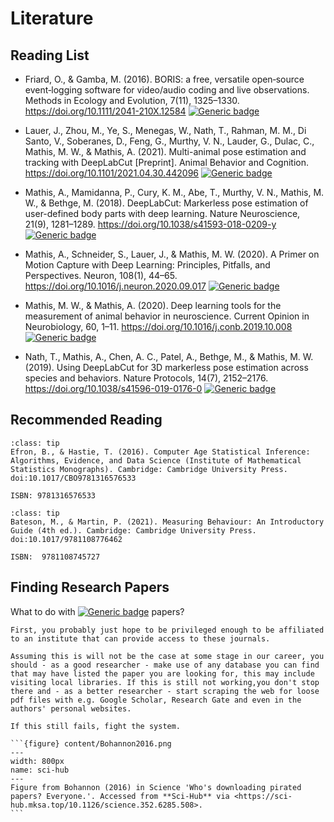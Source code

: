 # Literature

## Reading List

* Friard, O., & Gamba, M. (2016). BORIS: a free, versatile open‐source event‐logging software for video/audio coding and live observations. Methods in Ecology and Evolution, 7(11), 1325–1330. <https://doi.org/10.1111/2041-210X.12584> [![Generic badge](https://img.shields.io/badge/open%20access-yes-green.svg)](https://doi.org/10.1111/2041-210X.12584)

* Lauer, J., Zhou, M., Ye, S., Menegas, W., Nath, T., Rahman, M. M., Di Santo, V., Soberanes, D., Feng, G., Murthy, V. N., Lauder, G., Dulac, C., Mathis, M. W., & Mathis, A. (2021). Multi-animal pose estimation and tracking with DeepLabCut [Preprint]. Animal Behavior and Cognition. <https://doi.org/10.1101/2021.04.30.442096> [![Generic badge](https://img.shields.io/badge/open%20access-yes-green.svg)](https://doi.org/10.1101/2021.04.30.442096)

* Mathis, A., Mamidanna, P., Cury, K. M., Abe, T., Murthy, V. N., Mathis, M. W., & Bethge, M. (2018). DeepLabCut: Markerless pose estimation of user-defined body parts with deep learning. Nature Neuroscience, 21(9), 1281–1289. <https://doi.org/10.1038/s41593-018-0209-y> [![Generic badge](https://img.shields.io/badge/open%20access-no-red.svg)](#finding-research-papers)

* Mathis, A., Schneider, S., Lauer, J., & Mathis, M. W. (2020). A Primer on Motion Capture with Deep Learning: Principles, Pitfalls, and Perspectives. Neuron, 108(1), 44–65. <https://doi.org/10.1016/j.neuron.2020.09.017> [![Generic badge](https://img.shields.io/badge/open%20access-no-red.svg)](#finding-research-papers)

* Mathis, M. W., & Mathis, A. (2020). Deep learning tools for the measurement of animal behavior in neuroscience. Current Opinion in Neurobiology, 60, 1–11. <https://doi.org/10.1016/j.conb.2019.10.008> [![Generic badge](https://img.shields.io/badge/open%20access-no-red.svg)](#finding-research-papers)

* Nath, T., Mathis, A., Chen, A. C., Patel, A., Bethge, M., & Mathis, M. W. (2019). Using DeepLabCut for 3D markerless pose estimation across species and behaviors. Nature Protocols, 14(7), 2152–2176. <https://doi.org/10.1038/s41596-019-0176-0> [![Generic badge](https://img.shields.io/badge/open%20access-no-red.svg)](#finding-research-papers)

## Recommended Reading

```{admonition} Computer Age Statistical Inference
:class: tip
Efron, B., & Hastie, T. (2016). Computer Age Statistical Inference: Algorithms, Evidence, and Data Science (Institute of Mathematical Statistics Monographs). Cambridge: Cambridge University Press. doi:10.1017/CBO9781316576533

ISBN: 9781316576533
```

```{admonition} Measuring Behaviour (An Introductory Guide) 4th Edition
:class: tip
Bateson, M., & Martin, P. (2021). Measuring Behaviour: An Introductory Guide (4th ed.). Cambridge: Cambridge University Press. doi:10.1017/9781108776462

ISBN:  9781108745727
```

## Finding Research Papers

What to do with [![Generic badge](https://img.shields.io/badge/open%20access-no-red.svg)](#finding-research-papers) papers?

````{toggle}
First, you probably just hope to be privileged enough to be affiliated to an institute that can provide access to these journals.

Assuming this is will not be the case at some stage in our career, you should - as a good researcher - make use of any database you can find that may have listed the paper you are looking for, this may include visiting local libraries. If this is still not working,you don't stop there and - as a better researcher - start scraping the web for loose pdf files with e.g. Google Scholar, Research Gate and even in the authors' personal websites.

If this still fails, fight the system.

```{figure} content/Bohannon2016.png
---
width: 800px
name: sci-hub
---
Figure from Bohannon (2016) in Science 'Who's downloading pirated papers? Everyone.'. Accessed from **Sci-Hub** via <https://sci-hub.mksa.top/10.1126/science.352.6285.508>.
```
````
